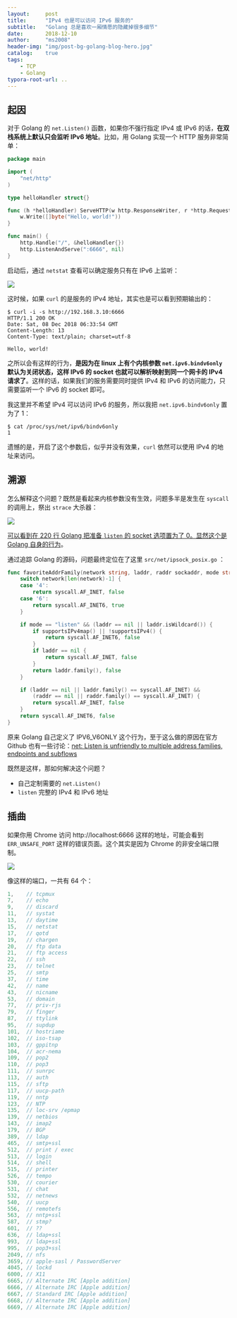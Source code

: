 ```yaml
---
layout:     post
title:      "IPv4 也是可以访问 IPv6 服务的"
subtitle:   "Golang 总是喜欢一厢情愿的隐藏掉很多细节"
date:       2018-12-10
author:     "ms2008"
header-img: "img/post-bg-golang-blog-hero.jpg"
catalog:    true
tags:
    - TCP
    - Golang
typora-root-url: ..
---
```


## 起因

对于 Golang 的 `net.Listen()` 函数，如果你不强行指定 IPv4 或 IPv6 的话，**在双栈系统上默认只会监听 IPv6 地址**。比如，用 Golang 实现一个 HTTP 服务非常简单：

```go
package main

import (
	"net/http"
)

type helloHandler struct{}

func (h *helloHandler) ServeHTTP(w http.ResponseWriter, r *http.Request) {
	w.Write([]byte("Hello, world!"))
}

func main() {
	http.Handle("/", &helloHandler{})
	http.ListenAndServe(":6666", nil)
}
```

启动后，通过 `netstat` 查看可以确定服务只有在 IPv6 上监听：

![](/img/in-post/ipv6-bindv6only/netstat.png)

这时候，如果 `curl` 的是服务的 IPv4 地址，其实也是可以看到预期输出的：

```
$ curl -i -s http://192.168.3.10:6666
HTTP/1.1 200 OK
Date: Sat, 08 Dec 2018 06:33:54 GMT
Content-Length: 13
Content-Type: text/plain; charset=utf-8

Hello, world!
```

之所以会有这样的行为，**是因为在 linux 上有个内核参数 `net.ipv6.bindv6only` 默认为关闭状态，这样 IPv6 的 socket 也就可以解析映射到同一个网卡的 IPv4 请求了**。这样的话，如果我们的服务需要同时提供 IPv4 和 IPv6 的访问能力，只需要监听一个 IPv6 的 socket 即可。

我这里并不希望 IPv4 可以访问 IPv6 的服务，所以我把 `net.ipv6.bindv6only` 置为了 1：

```
$ cat /proc/sys/net/ipv6/bindv6only
1
```

遗憾的是，开启了这个参数后，似乎并没有效果，`curl` 依然可以使用 IPv4 的地址来访问。

## 溯源

怎么解释这个问题？既然是看起来内核参数没有生效，问题多半是发生在 `syscall` 的调用上，祭出 `strace` 大杀器：

![](/img/in-post/ipv6-bindv6only/strace.png)

<u>可以看到在 220 行 Golang 把准备 `listen` 的 socket 选项置为了 0。显然这个是 Golang 自身的行为</u>。

通过追踪 Golang 的源码，问题最终定位在了这里 `src/net/ipsock_posix.go` ：

```go
func favoriteAddrFamily(network string, laddr, raddr sockaddr, mode string) (family int, ipv6only bool) {
    switch network[len(network)-1] {
    case '4':
        return syscall.AF_INET, false
    case '6':
        return syscall.AF_INET6, true
    }

    if mode == "listen" && (laddr == nil || laddr.isWildcard()) {
        if supportsIPv4map() || !supportsIPv4() {
            return syscall.AF_INET6, false
        }
        if laddr == nil {
            return syscall.AF_INET, false
        }
        return laddr.family(), false
    }

    if (laddr == nil || laddr.family() == syscall.AF_INET) &&
        (raddr == nil || raddr.family() == syscall.AF_INET) {
        return syscall.AF_INET, false
    }
    return syscall.AF_INET6, false
}
```

原来 Golang 自己定义了 IPV6_V6ONLY 这个行为，至于这么做的原因在官方 Github 也有一些讨论：[net: Listen is unfriendly to multiple address families, endpoints and subflows][1]

既然是这样，那如何解决这个问题？

- 自己定制需要的 `net.Listen()`
- `listen` 完整的 IPv4 和 IPv6 地址

## 插曲

如果你用 Chrome 访问 http://localhost:6666 这样的地址，可能会看到 `ERR_UNSAFE_PORT` 这样的错误页面。这个其实是因为 Chrome 的非安全端口限制。

![](/img/in-post/ipv6-bindv6only/chrome.png)

像这样的端口，一共有 64 个：

```go
1,    // tcpmux
7,    // echo
9,    // discard
11,   // systat
13,   // daytime
15,   // netstat
17,   // qotd
19,   // chargen
20,   // ftp data
21,   // ftp access
22,   // ssh
23,   // telnet
25,   // smtp
37,   // time
42,   // name
43,   // nicname
53,   // domain
77,   // priv-rjs
79,   // finger
87,   // ttylink
95,   // supdup
101,  // hostriame
102,  // iso-tsap
103,  // gppitnp
104,  // acr-nema
109,  // pop2
110,  // pop3
111,  // sunrpc
113,  // auth
115,  // sftp
117,  // uucp-path
119,  // nntp
123,  // NTP
135,  // loc-srv /epmap
139,  // netbios
143,  // imap2
179,  // BGP
389,  // ldap
465,  // smtp+ssl
512,  // print / exec
513,  // login
514,  // shell
515,  // printer
526,  // tempo
530,  // courier
531,  // chat
532,  // netnews
540,  // uucp
556,  // remotefs
563,  // nntp+ssl
587,  // stmp?
601,  // ??
636,  // ldap+ssl
993,  // ldap+ssl
995,  // pop3+ssl
2049, // nfs
3659, // apple-sasl / PasswordServer
4045, // lockd
6000, // X11
6665, // Alternate IRC [Apple addition]
6666, // Alternate IRC [Apple addition]
6667, // Standard IRC [Apple addition]
6668, // Alternate IRC [Apple addition]
6669, // Alternate IRC [Apple addition]
```

[1]: https://github.com/golang/go/issues/9334
